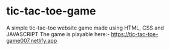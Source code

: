 # tic-tac-toe-game
A simple tic-tac-toe website game made using HTML, CSS and JAVASCRIPT
The game is playable here:- https://tic-tac-toe-game007.netlify.app
